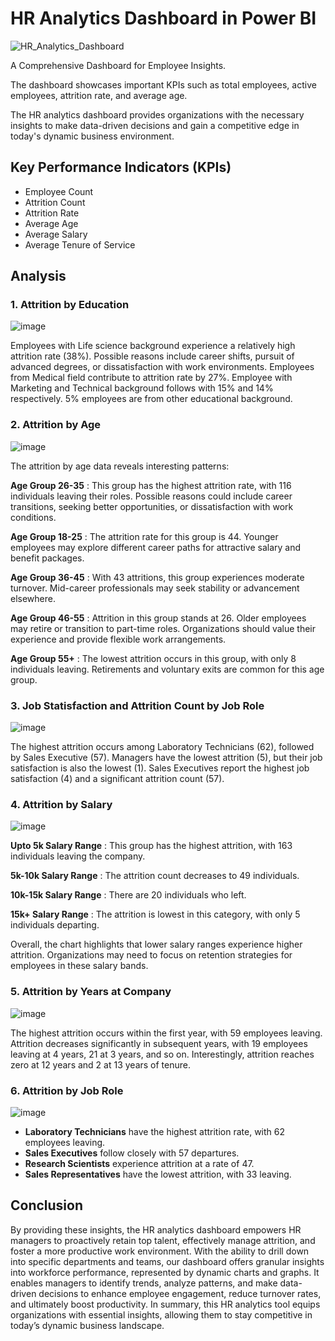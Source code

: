 # HR Analytics Dashboard in Power BI

![HR_Analytics_Dashboard](https://github.com/akhilaa94/HR_Analytics_Dashboard/assets/169245384/2597badc-3f8c-4979-8292-b453164e5cb5)

A Comprehensive Dashboard for Employee Insights.

The dashboard showcases important KPIs such as total employees, active employees, attrition rate, and average age.

The HR analytics dashboard provides organizations with the necessary insights to make data-driven decisions and gain a competitive edge in today's dynamic business environment.

##  Key Performance Indicators (KPIs)

 *  Employee Count
 *  Attrition Count
 *  Attrition Rate
 *  Average Age
 *  Average Salary
 *  Average Tenure of Service

## Analysis

###  1. Attrition by Education

![image](https://github.com/akhilaa94/HR_Analytics_Dashboard/assets/169245384/5c065c76-85a0-4ed3-aa5e-6b7e87b55365)

Employees with Life science background experience a relatively high attrition rate (38%). Possible reasons include career shifts, pursuit of advanced degrees, or dissatisfaction with work environments. Employees from Medical field contribute to attrition rate by 27%. Employee with Marketing and Technical background follows with 15% and 14% respectively. 5% employees are from other educational background.

### 2. Attrition by Age

![image](https://github.com/akhilaa94/HR_Analytics_Dashboard/assets/169245384/2433ebcc-ccac-4331-9f4d-007ebd9c9fd0)

The attrition by age data reveals interesting patterns:

**Age Group 26-35** : This group has the highest attrition rate, with 116 individuals leaving their roles. Possible reasons could include career transitions, seeking better opportunities, or dissatisfaction with work conditions.

**Age Group 18-25** : The attrition rate for this group is 44. Younger employees may explore different career paths for attractive salary and benefit packages.

**Age Group 36-45** : With 43 attritions, this group experiences moderate turnover. Mid-career professionals may seek stability or advancement elsewhere.

**Age Group 46-55** : Attrition in this group stands at 26. Older employees may retire or transition to part-time roles. Organizations should value their experience and provide flexible work arrangements.

**Age Group 55+** : The lowest attrition occurs in this group, with only 8 individuals leaving. Retirements and voluntary exits are common for this age group.

###  3. Job Statisfaction and Attrition Count by Job Role

![image](https://github.com/akhilaa94/HR_Analytics_Dashboard/assets/169245384/5d7ea594-0ca1-49f4-b79c-8da5c2e99e36)

The highest attrition occurs among Laboratory Technicians (62), followed by Sales Executive (57). Managers have the lowest attrition (5), but their job satisfaction is also the lowest (1). Sales Executives report the highest job satisfaction (4) and a significant attrition count (57).

###  4. Attrition by Salary

![image](https://github.com/akhilaa94/HR_Analytics_Dashboard/assets/169245384/bf8aa377-0f63-4b3d-a258-3ef916a04cc3)

**Upto 5k Salary Range** : This group has the highest attrition, with 163 individuals leaving the company.

**5k-10k Salary Range** : The attrition count decreases to 49 individuals.

**10k-15k Salary Range** : There are 20 individuals who left.

**15k+ Salary Range** : The attrition is lowest in this category, with only 5 individuals departing.

Overall, the chart highlights that lower salary ranges experience higher attrition. Organizations may need to focus on retention strategies for employees in these salary bands.

###  5. Attrition by Years at Company

![image](https://github.com/akhilaa94/HR_Analytics_Dashboard/assets/169245384/9f4667fa-5524-4a69-b750-7297b19f80c4)

The highest attrition occurs within the first year, with 59 employees leaving. Attrition decreases significantly in subsequent years, with 19 employees leaving at 4 years, 21 at 3 years, and so on. Interestingly, attrition reaches zero at 12 years and  2 at 13 years of tenure.

###  6. Attrition by Job Role

![image](https://github.com/akhilaa94/HR_Analytics_Dashboard/assets/169245384/4fb30015-fc7b-46c9-8ebd-9ab52dfd2dff)

*  **Laboratory Technicians** have the highest attrition rate, with 62 employees leaving.
*  **Sales Executives** follow closely with 57 departures.
*  **Research Scientists** experience attrition at a rate of 47.
*  **Sales Representatives** have the lowest attrition, with 33 leaving.


##  Conclusion

By providing these insights, the HR analytics dashboard empowers HR managers to proactively retain top talent, effectively manage attrition, and foster a more productive work environment. With the ability to drill down into specific departments and teams, our dashboard offers granular insights into workforce performance, represented by dynamic charts and graphs. It enables managers to identify trends, analyze patterns, and make data-driven decisions to enhance employee engagement, reduce turnover rates, and ultimately boost productivity. In summary, this HR analytics tool equips organizations with essential insights, allowing them to stay competitive in today’s dynamic business landscape.









